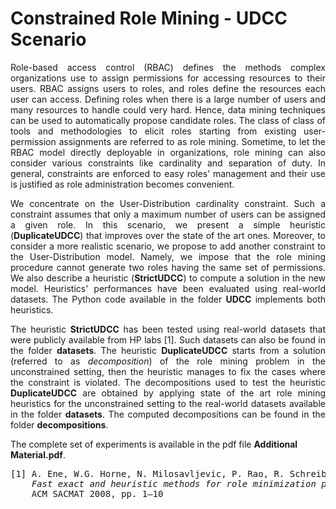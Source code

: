 # Constrained Role Mining - UDCC Scenario
<p align="justify">
Role-based access control (RBAC) defines the methods complex organizations use to assign permissions for accessing resources to their users. RBAC assigns users to roles, and roles define the resources each user can access. Defining roles when there is a large number of users and many resources to handle could very hard. Hence, data mining techniques can be used to automatically propose candidate roles. The class of class of tools and methodologies to elicit roles starting from existing user-permission assignments are referred to as role mining. Sometime, to let the RBAC model directly deployable in organizations, role mining can also consider various constraints like cardinality and separation of duty. In general, constraints are enforced to easy roles’ management and their use is justified as role administration becomes convenient.
  </p>

<p align="justify">
We concentrate on the User-Distribution cardinality constraint. Such a constraint assumes that only a maximum number of users can be assigned a given role. In this scenario, we present a simple heuristic (<b>DuplicateUDCC</b>) that improves over the state of the art ones. Moreover, to consider a more realistic scenario, we propose to add another constraint to the User-Distribution model. Namely, we impose that the role mining procedure cannot generate two roles having the same set of permissions. We also describe a heuristic (<b>StrictUDCC</b>) to compute a solution in the new model. Heuristics' performances have been evaluated using real-world datasets. The Python code available in the folder <b>UDCC</b> implements both heuristics.
  </p>

<p align="justify">
The heuristic <b>StrictUDCC</b> has been tested using real-world datasets that were publicly available from HP labs [1]. Such datasets can also be found in the folder <b>datasets</b>.
The heuristic <b>DuplicateUDCC</b> starts from a solution (referred to as <em>decomposition</em>) of the role mining problem in the unconstrained setting, then
the heuristic manages to fix the cases where the constraint is violated. The decompositions used to test the heuristic <b>DuplicateUDCC</b> are obtained by 
applying state of the art role mining heuristics for the unconstrained setting to the real-world datasets available in the folder <b>datasets</b>.
The computed decompositions can be found in the folder <b>decompositions</b>.
</p>

The complete set of experiments is available in the pdf file <b>Additional Material.pdf</b>.

<pre>
[1] A. Ene, W.G. Horne, N. Milosavljevic, P. Rao, R. Schreiber, and R.E. Tarjan
    <em>Fast exact and heuristic methods for role minimization problems</em>
    ACM SACMAT 2008, pp. 1–10
</pre>
